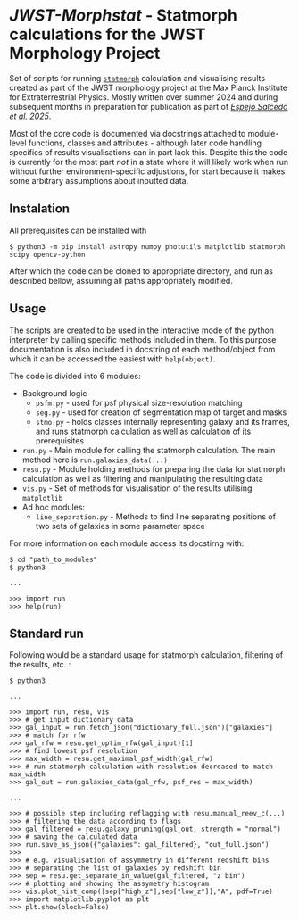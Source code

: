 # *JWST-Morphstat* - Statmorph calculations for the JWST Morphology Project

Set of scripts for running [`statmorph`](https://statmorph.readthedocs.io/en/latest/) calculation and visualising results created as part of the JWST morphology project at the Max Planck Institute for Extraterrestrial Physics. Mostly written over summer 2024 and during subsequent months in preparation for publication as part of [*Espejo Salcedo et al. 2025*](https://ui.adsabs.harvard.edu/abs/2025A%26A...700A..42E/abstract).

Most of the core code is documented via docstrings attached to module-level functions, classes and attributes - although later code handling specifics of results visualisations can in part lack this. Despite this the code is currently for the most part *not* in a state where it will likely work when run without further environment-specific adjustions, for start because it makes some arbitrary assumptions about inputted data.

## Instalation

All prerequisites can be installed with

    $ python3 -m pip install astropy numpy photutils matplotlib statmorph scipy opencv-python

After which the code can be cloned to appropriate directory, and run as described bellow, assuming all paths appropriately modified.

## Usage

The scripts are created to be used in the interactive mode of the python interpreter by calling specific methods included in them.
To this purpose documentation is also included in docstring of each method/object from which it can be accessed the easiest with
`help(object)`.

The code is divided into 6 modules:
- Background logic
  - `psfm.py` - used for psf physical size-resolution matching
  - `seg.py` - used for creation of segmentation map of target and masks
  - `stmo.py` - holds classes internally representing galaxy and its frames, and runs statmorph calculation as well as calculation of its prerequisites
- `run.py` - Main module for calling the statmorph calculation. The main method here is `run.galaxies_data(...)`
- `resu.py` - Module holding methods for preparing the data for statmorph calculation as well as filtering and manipulating the resulting data
- `vis.py` - Set of methods for visualisation of the results utilising `matplotlib`
- Ad hoc modules:
  - `line_separation.py` - Methods to find line separating positions of two sets of galaxies in some parameter space

For more information on each module access its docstirng with:

    $ cd "path_to_modules"
    $ python3

    ...
    
    >>> import run
    >>> help(run)


## Standard run

Following would be a standard usage for statmorph calculation, filtering of the results, etc. :

    $ python3

    ...

    >>> import run, resu, vis
    >>> # get input dictionary data
    >>> gal_input = run.fetch_json("dictionary_full.json")["galaxies"]
    >>> # match for rfw
    >>> gal_rfw = resu.get_optim_rfw(gal_input)[1]
    >>> # find lowest psf resolution 
    >>> max_width = resu.get_maximal_psf_width(gal_rfw)
    >>> # run statmorph calculation with resolution decreased to match max_width
    >>> gal_out = run.galaxies_data(gal_rfw, psf_res = max_width)

    ...

    >>> # possible step including reflagging with resu.manual_reev_c(...)
    >>> # filtering the data according to flags
    >>> gal_filtered = resu.galaxy_pruning(gal_out, strength = "normal")
    >>> # saving the calculated data
    >>> run.save_as_json({"galaxies": gal_filtered}, "out_full.json")
    >>>
    >>> # e.g. visualisation of assymmetry in different redshift bins
    >>> # separating the list of galaxies by redshift bin
    >>> sep = resu.get_separate_in_value(gal_filtered, "z bin")
    >>> # plotting and showing the assymetry histogram
    >>> vis.plot_hist_comp([sep["high_z"],sep["low_z"]],"A", pdf=True)
    >>> import matplotlib.pyplot as plt
    >>> plt.show(block=False)
